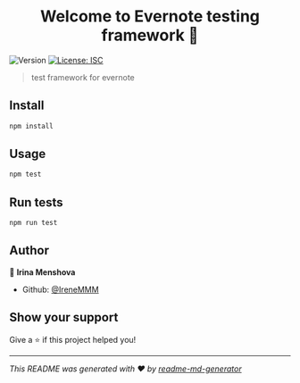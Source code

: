 <h1 align="center">Welcome to Evernote testing framework 👋</h1>
<p>
  <img alt="Version" src="https://img.shields.io/badge/version-1.0.0-blue.svg?cacheSeconds=2592000" />
  <a href="#" target="_blank">
    <img alt="License: ISC" src="https://img.shields.io/badge/License-ISC-yellow.svg" />
  </a>
</p>

> test framework for evernote

## Install

```sh
npm install
```

## Usage

```sh
npm test
```

## Run tests

```sh
npm run test
```

## Author

👤 **Irina Menshova**

* Github: [@IreneMMM](https://github.com/IreneMMM)

## Show your support

Give a ⭐️ if this project helped you!

***
_This README was generated with ❤️ by [readme-md-generator](https://github.com/kefranabg/readme-md-generator)_